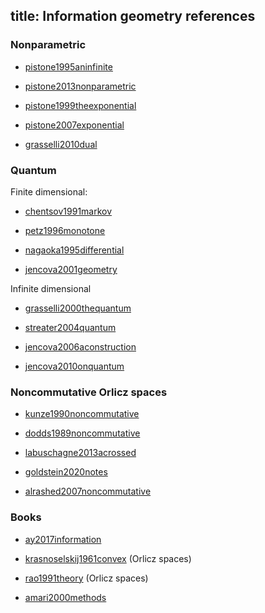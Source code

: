 title: Information geometry references 
---

### Nonparametric

* [pistone1995aninfinite](pistone1995aninfinite)

* [pistone2013nonparametric](pistone2013nonparametric)

* [pistone1999theexponential](pistone1999theexponential)

* [pistone2007exponential](pistone2007exponential)

* [grasselli2010dual](grasselli2010dual)


### Quantum

Finite dimensional:

* [chentsov1991markov](chentsov1991markov)

* [petz1996monotone](petz1996monotone)

* [nagaoka1995differential](nagaoka1995differential)

* [jencova2001geometry](jencova2001geometry)


Infinite dimensional


* [grasselli2000thequantum](grasselli2000thequantum)

* [streater2004quantum](streater2004quantum)

* [jencova2006aconstruction](jencova2006aconstruction)

* [jencova2010onquantum](jencova2010onquantum)


### Noncommutative Orlicz spaces

* [kunze1990noncommutative](kunze1990noncommutative)

* [dodds1989noncommutative](dodds1989noncommutative)

* [labuschagne2013acrossed](labuschagne2013acrossed)

* [goldstein2020notes](goldstein2020notes)

* [alrashed2007noncommutative](alrashed2007noncommutative)


### Books

* [ay2017information](BOOK_ay2017information)

* [krasnoselskij1961convex](BOOK_krasnoselskij1961convex) (Orlicz spaces)

* [rao1991theory](BOOK_rao1991theory) (Orlicz spaces)

* [amari2000methods](BOOK_amari2000methods)
